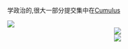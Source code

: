 
学政治的,很大一部分提交集中在[Cumulus](https://cumulus-clouds.netlify.app/)
<div align="left"> <img src="https://github-readme-stats.vercel.app/api/top-langs/?username=avilliai&hide_title=true&hide_border=true&layout=compact&langs_count=6&text_color=000&icon_color=fff&bg_color=#666666&theme=graywhite" /> </div>
<div align="center"> <img src="https://visitor-badge.glitch.me/badge?page_id=avilliai" /> </div>
<div align="center"> <img src="https://github-readme-streak-stats.herokuapp.com/?user=avilliai" /> </div>


<!--START_SECTION:waka-->
<!--END_SECTION:waka-->
